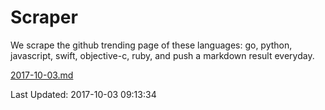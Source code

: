 # Scraper

We scrape the github trending page of these languages: go, python, javascript, swift, objective-c, ruby, and push a markdown result everyday.

[2017-10-03.md](https://github.com/henson/Scraper/blob/master/2017-10-03.md)

Last Updated: 2017-10-03 09:13:34